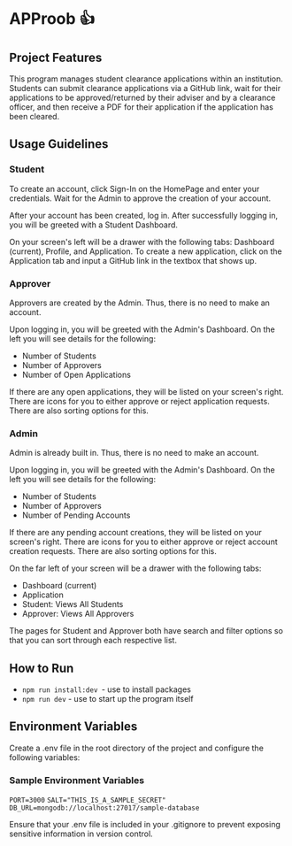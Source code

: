 # APProob 👍

## Project Features

This program manages student clearance applications within an institution. Students can submit clearance applications via a GitHub link, wait for their applications to be approved/returned by their adviser and by a clearance officer, and then receive a PDF for their application if the application has been cleared.

## Usage Guidelines

### Student

To create an account, click Sign-In on the HomePage and enter your credentials. Wait for the Admin to approve the creation of your account.

After your account has been created, log in. After successfully logging in, you will be greeted with a Student Dashboard.

On your screen's left will be a drawer with the following tabs: Dashboard (current), Profile, and Application. To create a new application, click on the Application tab and input a GitHub link in the textbox that shows up.

### Approver

Approvers are created by the Admin. Thus, there is no need to make an account.

Upon logging in, you will be greeted with the Admin's Dashboard. On the left you will see details for the following:

- Number of Students
- Number of Approvers
- Number of Open Applications

If there are any open applications, they will be listed on your screen's right. There are icons for you to either approve or reject application requests. There are also sorting options for this.

### Admin

Admin is already built in. Thus, there is no need to make an account.

Upon logging in, you will be greeted with the Admin's Dashboard. On the left you will see details for the following:

- Number of Students
- Number of Approvers
- Number of Pending Accounts

If there are any pending account creations, they will be listed on your screen's right. There are icons for you to either approve or reject account creation requests. There are also sorting options for this.

On the far left of your screen will be a drawer with the following tabs:

- Dashboard (current)
- Application
- Student: Views All Students
- Approver: Views All Approvers

The pages for Student and Approver both have search and filter options so that you can sort through each respective list.

## How to Run

- `npm run install:dev `- use to install packages
- `npm run dev` - use to start up the program itself

## Environment Variables

Create a .env file in the root directory of the project and configure the following variables:

### Sample Environment Variables

`PORT=3000`
`SALT="THIS_IS_A_SAMPLE_SECRET"`
`DB_URL=mongodb://localhost:27017/sample-database`

Ensure that your .env file is included in your .gitignore to prevent exposing sensitive information in version control.
